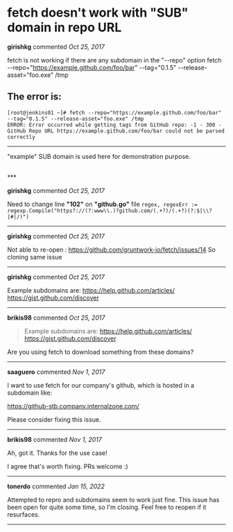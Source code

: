 # fetch doesn't work with "SUB" domain in repo URL

**girishkg** commented *Oct 25, 2017*

fetch is not working if there are any subdomain in the "--repo" option
fetch --repo="https://example.github.com/foo/bar" --tag="0.1.5" --release-asset="foo.exe" /tmp
## The error is:

```
[root@jenkins01 ~]# fetch --repo="https://example.github.com/foo/bar" --tag="0.1.5" --release-asset="foo.exe" /tmp
ERROR: Error occurred while getting tags from GitHub repo: -1 - 300 - GitHub Repo URL https://example.github.com/foo/bar could not be parsed correctly
```

---

"example" SUB domain is used here for demonstration purpose. 

<br />
***


**girishkg** commented *Oct 25, 2017*

Need to change line **"102"** on **"github.go"** file
`regex, regexErr := regexp.Compile("https?://(?:www\\.)?github.com/(.+?)/(.+?)(?:$|\\?|#|/)")`

***

**girishkg** commented *Oct 25, 2017*

Not able to re-open : https://github.com/gruntwork-io/fetch/issues/14
So cloning same issue
***

**girishkg** commented *Oct 25, 2017*

Example subdomains are:
https://help.github.com/articles/
https://gist.github.com/discover
***

**brikis98** commented *Oct 25, 2017*

> Example subdomains are:
> https://help.github.com/articles/
> https://gist.github.com/discover

Are you using fetch to download something from these domains?
***

**saaguero** commented *Nov 1, 2017*

I want to use fetch for our company's github, which is hosted in a subdomain like:

https://github-stb.company.internalzone.com/

Please consider fixing this issue.
***

**brikis98** commented *Nov 1, 2017*

Ah, got it. Thanks for the use case! 

I agree that's worth fixing. PRs welcome :)
***

**tonerdo** commented *Jan 15, 2022*

Attempted to repro and subdomains seem to work just fine. This issue has been open for quite some time, so I'm closing. Feel free to reopen if it resurfaces.
***

